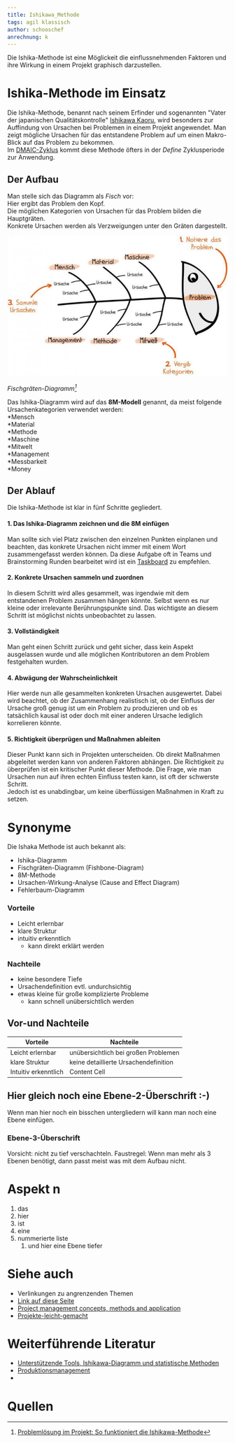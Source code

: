 ```yaml
---
title: Ishikawa_Methode
tags: agil klassisch
author: schooschef
anrechnung: k 
---
```

Die Ishika-Methode ist eine Möglickeit die einflussnehmenden Faktoren und ihre Wirkung in einem Projekt graphisch darzustellen.

# Ishika-Methode im Einsatz

Die Ishika-Methode, benannt nach seinem Erfinder und sogenannten "Vater der japanischen Qualitätskontrolle" [Ishikawa Kaoru](https://de.wikipedia.org/wiki/Ishikawa_Kaoru), 
wird besonders zur Auffindung von Ursachen bei Problemen in einem Projekt angewendet. Man zeigt mögliche Ursachen für das 
entstandene Problem auf um einen Makro-Blick auf das Problem zu bekommen.  
Im [DMAIC-Zyklus](https://refa.de/service/refa-lexikon/dmaic) kommt diese Methode öfters in der *Define* Zyklusperiode zur Anwendung.

## Der Aufbau
Man stelle sich das Diagramm als *Fisch* vor:  
Hier ergibt das Problem den Kopf.  
Die möglichen Kategorien von Ursachen für das Problem bilden die Hauptgräten.  
Konkrete Ursachen werden als Verzweigungen unter den Gräten dargestellt.  

![Fischskizze d. Diagramms](Ishikawa_Methode/ishikawa1-705x449.jpg "Fishy Fish")

*Fischgräten-Diagramm[^5]*

Das Ishika-Diagramm wird auf das **8M-Modell** genannt, da meist folgende Ursachenkategorien verwendet werden:  
 *Mensch  
 *Material  
 *Methode  
 *Maschine  
 *Mitwelt  
 *Management  
 *Messbarkeit  
 *Money  

## Der Ablauf  
Die Ishika-Methode ist klar in fünf Schritte gegliedert.

#### 1. Das Ishika-Diagramm zeichnen und die 8M einfügen  
Man sollte sich viel Platz zwischen den einzelnen Punkten einplanen und beachten, das konkrete Ursachen nicht immer mit einem Wort zusammengefasst werden können. 
Da diese Aufgabe oft in Teams und Brainstorming Runden bearbeitet wird ist ein [Taskboard](Taskboard.md) zu empfehlen.

#### 2. Konkrete Ursachen sammeln und zuordnen
In diesem Schritt wird alles gesammelt, was irgendwie mit dem entstandenen Problem zusammen hängen könnte. 
Selbst wenn es nur kleine oder irrelevante Berührungspunkte sind.
Das wichtigste an diesem Schritt ist möglichst nichts unbeobachtet zu lassen.

#### 3. Vollständigkeit
Man geht einen Schritt zurück und geht sicher, dass kein Aspekt ausgelassen wurde und alle möglichen Kontributoren an dem Problem festgehalten wurden.

#### 4. Abwägung der Wahrscheinlichkeit
Hier werde nun alle gesammelten konkreten Ursachen ausgewertet.
Dabei wird beachtet, ob der Zusammenhang realistisch ist, ob der Einfluss der Ursache groß genug ist um
ein Problem zu produzieren und ob es tatsächlich kausal ist oder doch mit einer anderen Ursache lediglich korrelieren könnte.

#### 5. Richtigkeit überprügen und Maßnahmen ableiten
Dieser Punkt kann sich in Projekten unterscheiden. Ob direkt Maßnahmen abgeleitet werden kann von anderen Faktoren abhängen.
Die Richtigkeit zu überprüfen ist ein kritischer Punkt dieser Methode. Die Frage, wie man Ursachen nun auf ihren echten Einfluss testen kann, ist oft der schwerste Schritt.  
Jedoch ist es unabdingbar, um keine überflüssigen Maßnahmen in Kraft zu setzen.

# Synonyme

Die Ishaka Methode ist auch bekannt als:

* Ishika-Diagramm
* Fischgräten-Diagramm (Fishbone-Diagram)
* 8M-Methode
* Ursachen-Wirkung-Analyse (Cause and Effect Diagram)
* Fehlerbaum-Diagramm



### Vorteile

* Leicht erlernbar  
* klare Struktur  
* intuitiv erkenntlich  
  - kann direkt erklärt werden

### Nachteile

* keine besondere Tiefe  
* Ursachendefinition evtl. undurchsichtig 
* etwas kleine für große komplizierte Probleme
  - kann schnell unübersichtlich werden 


## Vor-und Nachteile

| Vorteile  | Nachteile |
| ------------- | ------------- |
| Leicht erlernbar    | unübersichtlich bei großen Problemen  |
| klare Struktur  | keine detaillierte Ursachendefinition  |
| Intuitiv erkenntlich  | Content Cell  |


## Hier gleich noch eine Ebene-2-Überschrift :-)

Wenn man hier noch ein bisschen untergliedern will kann man noch eine Ebene einfügen.

### Ebene-3-Überschrift

Vorsicht: nicht zu tief verschachteln. Faustregel: Wenn man mehr als 3 
Ebenen benötigt, dann passt meist was mit dem Aufbau nicht.

# Aspekt n

1. das
2. hier 
4. ist 
4. eine
7. nummerierte liste
   1. und hier eine Ebene tiefer


# Siehe auch

* Verlinkungen zu angrenzenden Themen
* [Link auf diese Seite](Ishikawa_Methode.md)
* [Project management concepts, methods and application](https://www.emerald.com/insight/content/doi/10.1108/01443570310481559/full/html?casa_token=bT1rYjg7QRoAAAAA:TAkzKHlihH29M0AleiYCA4FAKU0_LJMIFoKhSpR1BbjAlWR-I6Mo9PHgh-KarAwQT9MAtw9_zuElHk-VIFArP6LWZ5dqGjg_ni2dKA184QkbiwVX4cQ)
* [Projekte-leicht-gemacht](https://de-academic.com/dic.nsf/dewiki/666650)

# Weiterführende Literatur

* [Unterstützende Tools, Ishikawa-Diagramm und statistische Methoden](https://link.springer.com/chapter/10.1007/978-3-658-35208-0_3)
* [Produktionsmanagement](https://link.springer.com/book/10.1007%2F978-3-8349-9091-4)
* 
# Quellen

[^1]: Quellen die ihr im Text verwendet habt z.B. Bücher, Webseiten, Blogs, Videos, Wissenschaftliche Literatur, ... (eine Quelle in eine Zeile, keine Zeilenumbrüche machen)
[^2]: [A Guide to the Project Management Body of Knowledge (PMBOK® Guide)](https://www.pmi.org/pmbok-guide-standards/foundational/PMBOK)
[^3]: [Basic Formatting Syntax for GitHub flavored Markdown](https://docs.github.com/en/github/writing-on-github/getting-started-with-writing-and-formatting-on-github/basic-writing-and-formatting-syntax)
[^4]: [Advanced Formatting Syntax for GitHub flavored Markdown](https://docs.github.com/en/github/writing-on-github/working-with-advanced-formatting/organizing-information-with-tables)
[^5]: [Problemlösung im Projekt: So funktioniert die Ishikawa-Methode](https://projekte-leicht-gemacht.de/wp-content/uploads/2015/02/ishikawa1-705x449.jpg)

